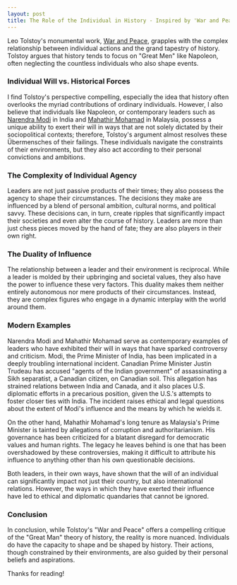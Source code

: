 ```yaml
---
layout: post
title: The Role of the Individual in History - Inspired by 'War and Peace'
---
```


Leo Tolstoy's monumental work, [War and Peace](https://en.wikipedia.org/wiki/War_and_Peace), grapples with the complex relationship between individual actions and the grand tapestry of history. Tolstoy argues that history tends to focus on "Great Men" like Napoleon, often neglecting the countless individuals who also shape events.

### Individual Will vs. Historical Forces

I find Tolstoy's perspective compelling, especially the idea that history often overlooks the myriad contributions of ordinary individuals. However, I also believe that individuals like Napoleon, or contemporary leaders such as [Narendra Modi](https://en.wikipedia.org/wiki/Narendra_Modi) in India and [Mahathir Mohamad](https://en.wikipedia.org/wiki/Mahathir_Mohamad) in Malaysia, possess a unique ability to exert their will in ways that are not solely dictated by their sociopolitical contexts; therefore, Tolstoy's argument almost resolves these Übermensches of their failings. These individuals navigate the constraints of their environments, but they also act according to their personal convictions and ambitions.

### The Complexity of Individual Agency

Leaders are not just passive products of their times; they also possess the agency to shape their circumstances. The decisions they make are influenced by a blend of personal ambition, cultural norms, and political savvy. These decisions can, in turn, create ripples that significantly impact their societies and even alter the course of history. Leaders are more than just chess pieces moved by the hand of fate; they are also players in their own right.

### The Duality of Influence

The relationship between a leader and their environment is reciprocal. While a leader is molded by their upbringing and societal values, they also have the power to influence these very factors. This duality makes them neither entirely autonomous nor mere products of their circumstances. Instead, they are complex figures who engage in a dynamic interplay with the world around them.

### Modern Examples

Narendra Modi and Mahathir Mohamad serve as contemporary examples of leaders who have exhibited their will in ways that have sparked controversy and criticism. Modi, the Prime Minister of India, has been implicated in a deeply troubling international incident. Canadian Prime Minister Justin Trudeau has accused "agents of the Indian government" of assassinating a Sikh separatist, a Canadian citizen, on Canadian soil. This allegation has strained relations between India and Canada, and it also places U.S. diplomatic efforts in a precarious position, given the U.S.'s attempts to foster closer ties with India. The incident raises ethical and legal questions about the extent of Modi's influence and the means by which he wields it.

On the other hand, Mahathir Mohamad's long tenure as Malaysia's Prime Minister is tainted by allegations of corruption and authoritarianism. His governance has been criticized for a blatant disregard for democratic values and human rights. The legacy he leaves behind is one that has been overshadowed by these controversies, making it difficult to attribute his influence to anything other than his own questionable decisions.

Both leaders, in their own ways, have shown that the will of an individual can significantly impact not just their country, but also international relations. However, the ways in which they have exerted their influence have led to ethical and diplomatic quandaries that cannot be ignored.


### Conclusion

In conclusion, while Tolstoy's "War and Peace" offers a compelling critique of the "Great Man" theory of history, the reality is more nuanced. Individuals do have the capacity to shape and be shaped by history. Their actions, though constrained by their environments, are also guided by their personal beliefs and aspirations. 

Thanks for reading!
